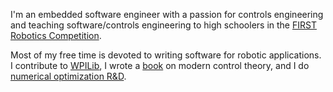 I'm an embedded software engineer with a passion for controls engineering and
teaching software/controls engineering to high schoolers in the [FIRST Robotics
Competition](https://www.firstinspires.org/robotics/frc).

Most of my free time is devoted to writing software for robotic applications.
I contribute to [WPILib](https://github.com/wpilibsuite/allwpilib), I wrote a
[book](https://github.com/calcmogul/controls-engineering-in-frc) on modern
control theory, and I do [numerical optimization
R&D](https://github.com/SleipnirGroup/Sleipnir).
